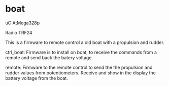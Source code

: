 # boat

uC AtMega328p

Radio TRF24

This is a firmware to remote control a old boat with a propulsion and rudder.

ctrl_boat: Firmware is to install on boat, to receive the commands from a remote and send back the batery voltage.

remote: Firmware to the remote control to send the the propulsion and rudder values from potentiometers. Receive and show in the display the battery voltage from the boat.

